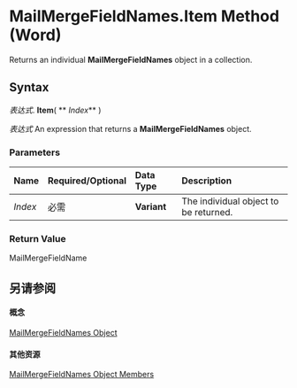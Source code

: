 
# MailMergeFieldNames.Item Method (Word)

Returns an individual  **MailMergeFieldNames** object in a collection.


## Syntax

 _表达式_. **Item**( ** _Index_** )

 _表达式_ An expression that returns a **MailMergeFieldNames** object.


### Parameters



|**Name**|**Required/Optional**|**Data Type**|**Description**|
|:-----|:-----|:-----|:-----|
| _Index_|必需|**Variant**|The individual object to be returned.|

### Return Value

MailMergeFieldName


## 另请参阅


#### 概念


[MailMergeFieldNames Object](5a3752da-63b2-f0f9-7456-01a31bac5f62.md)
#### 其他资源


[MailMergeFieldNames Object Members](http://msdn.microsoft.com/library/1707dd0d-cdbb-1b44-c385-d524e7f843e4%28Office.15%29.aspx)